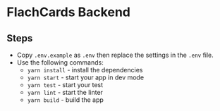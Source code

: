 # FlachCards Backend

## Steps

- Copy `.env.example` as `.env` then replace the settings in the `.env` file.
- Use the following commands:
  - `yarn install` - install the dependencies
  - `yarn start` - start your app in dev mode
  - `yarn test` - start your test
  - `yarn lint` - start the linter
  - `yarn build` - build the app
  